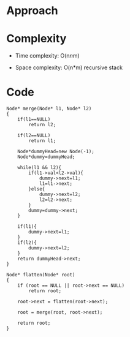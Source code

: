 # Approach
<!-- Describe your approach to solving the problem. -->

# Complexity
- Time complexity: O(n*n*m)
<!-- Add your time complexity here, e.g. $$O(n)$$ -->

- Space complexity: O(n*m) recursive stack
<!-- Add your space complexity here, e.g. $$O(n)$$ -->

# Code
```
Node* merge(Node* l1, Node* l2)
{
    if(l1==NULL)
        return l2;
        
    if(l2==NULL)
        return l1;

    Node*dummyHead=new Node(-1);
    Node*dummy=dummyHead;

    while(l1 && l2){
        if(l1->val<l2->val){
            dummy->next=l1;
            l1=l1->next;
        }else{
            dummy->next=l2;
            l2=l2->next;
        }
        dummy=dummy->next;
    }

    if(l1){
        dummy->next=l1;
    }
    if(l2){
        dummy->next=l2;
    }
    return dummyHead->next;
}
 
Node* flatten(Node* root)
{
    if (root == NULL || root->next == NULL)
        return root;

    root->next = flatten(root->next);

    root = merge(root, root->next);
    
    return root;
}
```
